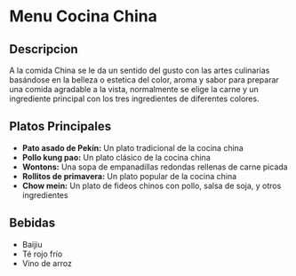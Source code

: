 # Menu Cocina China

## Descripcion
A la comida China se le da un sentido del gusto con las artes culinarias basándose en la belleza o estetica del color, aroma y sabor para preparar una comida agradable a la vista, normalmente se elige la carne y un ingrediente principal con los tres ingredientes de diferentes colores.

## Platos Principales
- **Pato asado de Pekín:** Un plato tradicional de la cocina china 
- **Pollo kung pao:** Un plato clásico de la cocina china 
- **Wontons:** Una sopa de empanadillas redondas rellenas de carne picada 
- **Rollitos de primavera:** Un plato popular de la cocina china 
- **Chow mein:** Un plato de fideos chinos con pollo, salsa de soja, y otros ingredientes 

## Bebidas 
- Baijiu
- Té rojo frío 
- Vino de arroz
